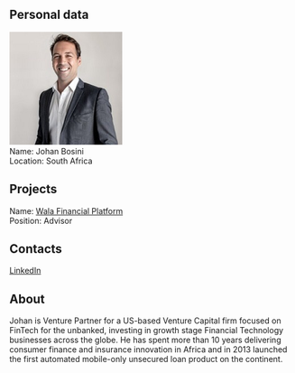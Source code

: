 ## Personal data
![johan bosini photo](photo/johan_bosini.jpg)  
Name:   Johan Bosini  
Location: South Africa  
## Projects 
Name: [Wala Financial Platform](../projects/wala_financial_platform.md)  
Position: Advisor   
## Contacts
[LinkedIn](https://www.linkedin.com/in/johanbosini/)      
## About
Johan is Venture Partner for a US-based Venture Capital firm focused on FinTech for the unbanked, investing
in growth stage Financial Technology businesses across the globe. He has spent more than 10 years delivering
consumer finance and insurance innovation in Africa and in 2013 launched the first automated mobile-only
unsecured loan product on the continent.

